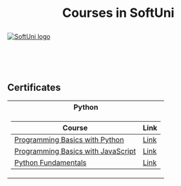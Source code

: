 # <p align="center"> Courses in SoftUni <p>

<a href="https://softuni.bg/trainings/courses" rel="Courses"> ![SoftUni logo][logo] </a>

[logo]: http://innovationstarterbox.bg/wp-content/uploads/2016/05/Softuni_logo_trasparent.png "Logo Title Text 2"

<br/>
<br/>
<br/>

<h2> Certificates </h2>

<table>

<tr>
  <th> Python </th>
</tr>

<tr>
<td>

| **Course**                                                                                                                         | **Link**                                                                   |
| ---------------------------------------------------------------------------------------------------------------------------------- | -------------------------------------------------------------------------- |
| <a href="https://softuni.bg/trainings/2965/programming-basics-with-python-may-2020"> Programming Basics with Python </a>           | <a href="https://softuni.bg/certificates/details/84104/c0760ed8"> Link</a> |
| <a href="https://softuni.bg/trainings/3040/programming-basics-with-javascript-july-2020"> Programming Basics with JavaScript  </a> | <a href="https://softuni.bg/certificates/details/88395/bcb41b63"> Link</a> |
| <a href="https://softuni.bg/trainings/3132/python-fundamentals-september-2020"> Python Fundamentals </a>                           | <a href=""> Link</a>


</td>
</tr>

</table>
